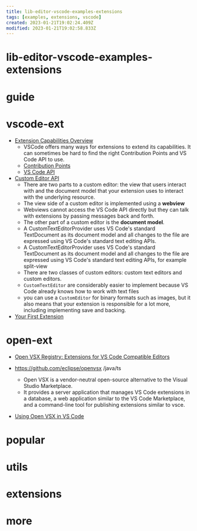 ```yaml
---
title: lib-editor-vscode-examples-extensions
tags: [examples, extensions, vscode]
created: 2023-01-21T19:02:24.409Z
modified: 2023-01-21T19:02:58.833Z
---
```


# lib-editor-vscode-examples-extensions

# guide

# vscode-ext
- [Extension Capabilities Overview](https://code.visualstudio.com/api/extension-capabilities/overview)
  - VSCode offers many ways for extensions to extend its capabilities. It can sometimes be hard to find the right Contribution Points and VS Code API to use. 
  - [Contribution Points](https://code.visualstudio.com/api/references/contribution-points)
  - [VS Code API](https://code.visualstudio.com/api/references/vscode-api)
- [Custom Editor API](https://code.visualstudio.com/api/extension-guides/custom-editors)
  - There are two parts to a custom editor: the view that users interact with and the document model that your extension uses to interact with the underlying resource.
  - The view side of a custom editor is implemented using a **webview**
  - Webviews cannot access the VS Code API directly but they can talk with extensions by passing messages back and forth.
  - The other part of a custom editor is the **document model**.
  - A CustomTextEditorProvider uses VS Code's standard TextDocument as its document model and all changes to the file are expressed using VS Code's standard text editing APIs.
  - A CustomTextEditorProvider uses VS Code's standard TextDocument as its document model and all changes to the file are expressed using VS Code's standard text editing APIs, for example split-view
  - There are two classes of custom editors: custom text editors and custom editors. 
  - `CustomTextEditor` are considerably easier to implement because VS Code already knows how to work with text files 
  - you can use a `CustomEditor` for binary formats such as images, but it also means that your extension is responsible for a lot more, including implementing save and backing.
- [Your First Extension](https://code.visualstudio.com/api/get-started/your-first-extension)
# open-ext
- [Open VSX Registry: Extensions for VS Code Compatible Editors](https://open-vsx.org/)

- https://github.com/eclipse/openvsx /java/ts
  - Open VSX is a vendor-neutral open-source alternative to the Visual Studio Marketplace.
  - It provides a server application that manages VS Code extensions in a database, a web application similar to the VS Code Marketplace, and a command-line tool for publishing extensions similar to vsce.

- [Using Open VSX in VS Code](https://github.com/eclipse/openvsx/wiki/Using-Open-VSX-in-VS-Code)
# popular

# utils

# extensions

# more
